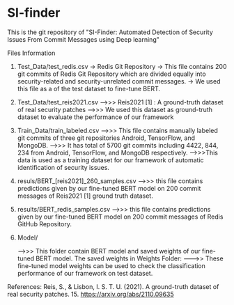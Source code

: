 # SI-finder

This is the git repository of "SI-Finder: Automated Detection of Security Issues From Commit Messages using Deep learning"



Files Information

1. Test_Data/test_redis.csv
 -> Redis Git Repository
 -> This file contains 200 git commits of Redis Git Repository which are divided equally into security-related and security-unrelated commit messages.
 -> We used this file as a of the test dataset to fine-tune BERT.
 
2. Test_Data/test_reis2021.csv
   -->>> Reis2021 [1] : A ground-truth dataset of real security patches
   -->>> We used this dataset as ground-truth dataset to evaluate the performance of our framework
 
3. Train_Data/train_labeled.csv
   -->>> This file contains manually labeled git commits of three git repositories Android, TensorFlow, and MongoDB.
   -->>> It has total of 5700 git commits including 4422, 844, 234 from Android, TensorFlow, and MongoDB respectively.
   -->>>This data is used as a training dataset for our framework of automatic identification of security issues.
 
4. resuls/BERT_[reis2021]_260_samples.csv 
   -->>> this file contains predictions given by our fine-tuned BERT model on 200 commit messages of Reis2021 [1] ground truth dataset.

5. results/BERT_redis_samples.csv 
   -->>> this file contains predictions given by our fine-tuned BERT model on 200 commit messages of Redis GitHub Repository.
   
6. Model/ 
   
   -->>> This folder contain BERT model and saved weights of our fine-tuned BERT model.
   The saved weights in Weights Folder:
       --->> These fine-tuned model weights can be used to check the classification performance of our framework on test dataset.

References:
Reis, S., & Lisbon, I. S. T. U. (2021). A ground-truth dataset of real security patches. 15. https://arxiv.org/abs/2110.09635
